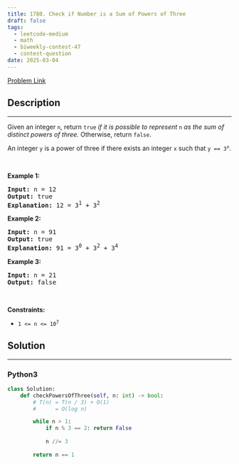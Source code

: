 ```yaml
---
title: 1780. Check if Number is a Sum of Powers of Three
draft: false
tags: 
  - leetcode-medium
  - math
  - biweekly-contest-47
  - contest-question
date: 2025-03-04
---
```


[Problem Link](https://leetcode.com/problems/check-if-number-is-a-sum-of-powers-of-three/)

## Description

---
<p>Given an integer <code>n</code>, return <code>true</code> <em>if it is possible to represent </em><code>n</code><em> as the sum of distinct powers of three.</em> Otherwise, return <code>false</code>.</p>

<p>An integer <code>y</code> is a power of three if there exists an integer <code>x</code> such that <code>y == 3<sup>x</sup></code>.</p>

<p>&nbsp;</p>
<p><strong class="example">Example 1:</strong></p>

<pre>
<strong>Input:</strong> n = 12
<strong>Output:</strong> true
<strong>Explanation:</strong> 12 = 3<sup>1</sup> + 3<sup>2</sup>
</pre>

<p><strong class="example">Example 2:</strong></p>

<pre>
<strong>Input:</strong> n = 91
<strong>Output:</strong> true
<strong>Explanation:</strong> 91 = 3<sup>0</sup> + 3<sup>2</sup> + 3<sup>4</sup>
</pre>

<p><strong class="example">Example 3:</strong></p>

<pre>
<strong>Input:</strong> n = 21
<strong>Output:</strong> false
</pre>

<p>&nbsp;</p>
<p><strong>Constraints:</strong></p>

<ul>
	<li><code>1 &lt;= n &lt;= 10<sup>7</sup></code></li>
</ul>


## Solution

---
### Python3
``` py title='check-if-number-is-a-sum-of-powers-of-three'
class Solution:
    def checkPowersOfThree(self, n: int) -> bool:
        # T(n) = T(n / 3) + O(1)
        #      = O(log n)

        while n > 1:
            if n % 3 == 2: return False
            
            n //= 3
            
        return n == 1
```

